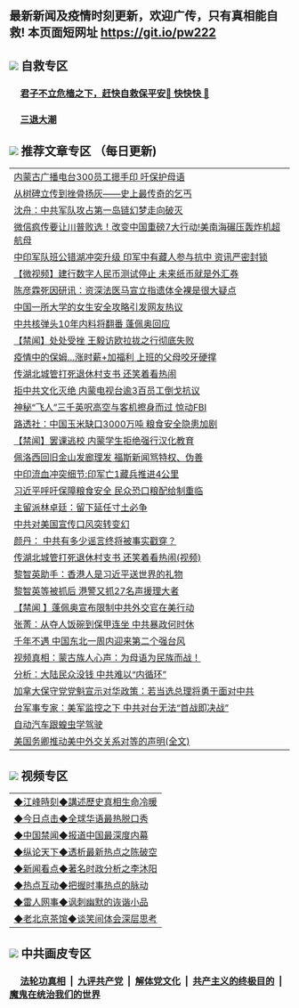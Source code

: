 ## 最新新闻及疫情时刻更新，欢迎广传，只有真相能自救! 本页面短网址 https://git.io/pw222



## <img src="https://img.icons8.com/cute-clipart/2x/circled-right.png">  自救专区

 ### &nbsp;&nbsp;&nbsp;&nbsp; [君子不立危樯之下，赶快自救保平安🍎 快快快 📩](https://github.com/pwgy/td/blob/master/README.md)
 
 ### &nbsp;&nbsp;&nbsp;&nbsp; [三退大潮](https://is.gd/fCPoKo) 
 
## <img src="https://img.icons8.com/cute-clipart/2x/circled-right.png"> 推荐文章专区 （每日更新)

<Table>
<tr><td colspan="2" align="left"><a href="https://fyusljph.xhuyd.press/?name=c1219381&key=encdeuyadochlaxz&from=pw2">内蒙古广播电台300员工摁手印 吁保护母语</a></td></tr>
<tr><td colspan="2" align="left"><a href="https://fyusljph.xhuyd.press/?name=c1219401&key=encdeuyadochlaxz&from=pw2">从树碑立传到挫骨扬灰——史上最传奇的乞丐</a></td></tr>
<tr><td colspan="2" align="left"><a href="https://fyusljph.xhuyd.press/?name=c1219406&key=encdeuyadochlaxz&from=pw2">沈舟：中共军队攻占第一岛链幻梦走向破灭</a></td></tr>
<tr><td colspan="2" align="left"><a href="https://fyusljph.xhuyd.press/?name=c1219303&key=encdeuyadochlaxz&from=pw2">微信疯传要让川普败选！改变中国重磅7大行动!美南海碾压轰炸机超航母</a></td></tr>
<tr><td colspan="2" align="left"><a href="https://fyusljph.xhuyd.press/?name=c1219304&key=encdeuyadochlaxz&from=pw2">中印军队班公错湖冲突升级 印军中有藏人参与抗中 资讯严密封锁</a></td></tr>
<tr><td colspan="2" align="left"><a href="https://fyusljph.xhuyd.press/?name=c1219331&key=encdeuyadochlaxz&from=pw2">【微视频】建行数字人民币测试停止 未来纸币就是外汇券</a></td></tr>
<tr><td colspan="2" align="left"><a href="https://fyusljph.xhuyd.press/?name=c1219398&key=encdeuyadochlaxz&from=pw2">陈彦霖死因研讯：资深法医马宣立指遗体全裸是很大疑点</a></td></tr>
<tr><td colspan="2" align="left"><a href="https://fyusljph.xhuyd.press/?name=c1219372&key=encdeuyadochlaxz&from=pw2">中国一所大学的女生安全攻略引发网友热议</a></td></tr>
<tr><td colspan="2" align="left"><a href="https://fyusljph.xhuyd.press/?name=c1219380&key=encdeuyadochlaxz&from=pw2">中共核弹头10年内料将翻番 蓬佩奥回应</a></td></tr>
<tr><td colspan="2" align="left"><a href="https://fyusljph.xhuyd.press/?name=c1219405&key=encdeuyadochlaxz&from=pw2">【禁闻】处处受挫 王毅访欧拉拢之行彻底失败</a></td></tr>
<tr><td colspan="2" align="left"><a href="https://fyusljph.xhuyd.press/?name=c1219400&key=encdeuyadochlaxz&from=pw2">疫情中的保姆…涨时薪+加福利 上班的父母咬牙硬撑</a></td></tr>
<tr><td colspan="2" align="left"><a href="https://fyusljph.xhuyd.press/?name=c1219407&key=encdeuyadochlaxz&from=pw2">传湖北城管打死退休村支书 还笑着看热闹</a></td></tr>
<tr><td colspan="2" align="left"><a href="https://fyusljph.xhuyd.press/?name=c1219335&key=encdeuyadochlaxz&from=pw2">拒中共文化灭绝 内蒙电视台逾3百员工倒戈抗议</a></td></tr>
<tr><td colspan="2" align="left"><a href="https://fyusljph.xhuyd.press/?name=c1219327&key=encdeuyadochlaxz&from=pw2">神秘“飞人”三千英呎高空与客机擦身而过 惊动FBI</a></td></tr>
<tr><td colspan="2" align="left"><a href="https://fyusljph.xhuyd.press/?name=c1219375&key=encdeuyadochlaxz&from=pw2">路透社：中国玉米缺口3000万吨 粮食安全隐患加剧</a></td></tr>
<tr><td colspan="2" align="left"><a href="https://fyusljph.xhuyd.press/?name=c1219350&key=encdeuyadochlaxz&from=pw2">【禁闻】罢课逃校 内蒙学生拒绝强行汉化教育</a></td></tr>
<tr><td colspan="2" align="left"><a href="https://fyusljph.xhuyd.press/?name=c1219374&key=encdeuyadochlaxz&from=pw2">佩洛西回旧金山发廊理发 福斯新闻骂特权、伪善</a></td></tr>
<tr><td colspan="2" align="left"><a href="https://fyusljph.xhuyd.press/?name=c1219320&key=encdeuyadochlaxz&from=pw2">中印流血冲突细节:印军亡1藏兵推进4公里</a></td></tr>
<tr><td colspan="2" align="left"><a href="https://fyusljph.xhuyd.press/?name=c1219301&key=encdeuyadochlaxz&from=pw2">习近平呼吁保障粮食安全 民众恐口粮配给制重临</a></td></tr>
<tr><td colspan="2" align="left"><a href="https://fyusljph.xhuyd.press/?name=c1219399&key=encdeuyadochlaxz&from=pw2">主留派林卓廷：留下延任寸土必争</a></td></tr>
<tr><td colspan="2" align="left"><a href="https://fyusljph.xhuyd.press/?name=c1219361&key=encdeuyadochlaxz&from=pw2">中共对美国宣传口风突转变幻</a></td></tr>
<tr><td colspan="2" align="left"><a href="https://fyusljph.xhuyd.press/?name=c1219332&key=encdeuyadochlaxz&from=pw2">颜丹： 中共有多少谣言终将被事实戳穿？</a></td></tr>
<tr><td colspan="2" align="left"><a href="https://fyusljph.xhuyd.press/?name=c1219385&key=encdeuyadochlaxz&from=pw2">传湖北城管打死退休村支书 还笑着看热闹(视频)</a></td></tr>
<tr><td colspan="2" align="left"><a href="https://fyusljph.xhuyd.press/?name=c1219299&key=encdeuyadochlaxz&from=pw2">黎智英助手：香港人是习近平送世界的礼物</a></td></tr>
<tr><td colspan="2" align="left"><a href="https://fyusljph.xhuyd.press/?name=c1219313&key=encdeuyadochlaxz&from=pw2">黎智英等被抓后 港警又抓27名声援理大者</a></td></tr>
<tr><td colspan="2" align="left"><a href="https://fyusljph.xhuyd.press/?name=c1219386&key=encdeuyadochlaxz&from=pw2">【禁闻 】蓬佩奥宣布限制中共外交官在美行动</a></td></tr>
<tr><td colspan="2" align="left"><a href="https://fyusljph.xhuyd.press/?name=c1219319&key=encdeuyadochlaxz&from=pw2">张菁：从夺人饭碗到保甲连坐 中共暴政何时休</a></td></tr>
<tr><td colspan="2" align="left"><a href="https://fyusljph.xhuyd.press/?name=c1219334&key=encdeuyadochlaxz&from=pw2">千年不遇 中国东北一周内迎来第二个强台风</a></td></tr>
<tr><td colspan="2" align="left"><a href="https://fyusljph.xhuyd.press/?name=c1219382&key=encdeuyadochlaxz&from=pw2">视频真相：蒙古族人心声：为母语为民族而战！</a></td></tr>
<tr><td colspan="2" align="left"><a href="https://fyusljph.xhuyd.press/?name=c1219308&key=encdeuyadochlaxz&from=pw2">分析：大陆民众没钱 中共难以“内循环”</a></td></tr>
<tr><td colspan="2" align="left"><a href="https://fyusljph.xhuyd.press/?name=c1219312&key=encdeuyadochlaxz&from=pw2">加拿大保守党党魁宣示对华政策：若当选总理将勇于面对中共</a></td></tr>
<tr><td colspan="2" align="left"><a href="https://fyusljph.xhuyd.press/?name=c1219342&key=encdeuyadochlaxz&from=pw2">台军事专家：美军监控之下 中共对台无法“首战即决战”</a></td></tr>
<tr><td colspan="2" align="left"><a href="https://fyusljph.xhuyd.press/?name=c1219341&key=encdeuyadochlaxz&from=pw2">自动汽车跟蝗虫学驾驶</a></td></tr>
<tr><td colspan="2" align="left"><a href="https://fyusljph.xhuyd.press/?name=c1219338&key=encdeuyadochlaxz&from=pw2">美国务卿推动美中外交关系对等的声明(全文)</a></td></tr>


</Table>

## <img src="https://img.icons8.com/cute-clipart/2x/circled-right.png"> 视频专区
 
 <Table>
   <tr>
   <td colspan="2" align=left> 
<a href="https://kmyaoayewvhx.xhyte.press/oo.aspx?name=c922850&key=wybpblbewupvzpbn&from=pw2&tag=9877">◆江峰時刻◆講述歷史真相生命冷暖</a><br/>
    </td>
  </tr>
   <tr>
   <td colspan="2" align=left> 
<a href="https://kmyaoayewvhx.xhyte.press/oo.aspx?name=c816850&key=wybpblbewupvzpbn&from=pw2&tag=9877">◆今日点击◆全球华语最热脱口秀</a><br/>
    </td>
  </tr>
  <tr>
  <td colspan="2" align=left>
<a href="https://kmyaoayewvhx.xhyte.press/oo.aspx?name=c816860&key=wybpblbewupvzpbn&from=pw2&tag=99733110">◆中国禁闻◆报道中国最深度内幕</a><br/>
   </tr>
  <tr>
     <td colspan="2" align=left>
<a href="https://kmyaoayewvhx.xhyte.press/oo.aspx?name=c816855&key=wybpblbewupvzpbn&from=pw2&tag=997110">◆纵论天下◆透析最新热点之陈破空</a><br/>
   </tr>
   <tr>
      <td colspan="2" align=left>
<a href="https://kmyaoayewv4hx.xhyte.press/oo.aspx?name=c838308&key=wybpblbewupvzpbn&from=pw2&tag=9973110">◆新闻看点◆著名时政分析之李沐阳</a><br/>
   </tr>
   <tr>
     <td colspan="2" align=left>
<a href="https://kmy4aoayewvhx.xhyte.press/oo.aspx?name=c816852&key=wybpblbewupvzpbn&from=pw2&tag=9733110">◆热点互动◆把握时事热点的脉动</a><br/>
   </tr>
   <tr>
      <td colspan="2" align=left>
<a href="https://kmyaoaye4wvhx.xhyte.press/oo.aspx?name=c816694&key=wybpblbewupvzpbn&from=pw2&tag=93310">◆雷人网事◆讽刺幽默的诙谐小品</a><br/>
   </tr>
   <tr>
    <td colspan="2" align=left>
<a href="https://kmyao4ayewvhx.xhyte.press/oo.aspx?name=c816650&key=wybpblbewupvzpbn&from=pw2&tag=9973110">◆老北京茶馆◆谈笑间体会深层思考</a><br/>
   </tr>
</Table>
 
## <img src="https://img.icons8.com/cute-clipart/2x/circled-right.png"> 中共画皮专区


 ### &nbsp;&nbsp;&nbsp;&nbsp; [法轮功真相](https://github.com/begood0513/basic/blob/master/README.md) &nbsp;|&nbsp; [九评共产党](https://github.com/begood0513/9ping.md/blob/master/README.md) &nbsp;|&nbsp; [解体党文化](https://github.com/begood0513/jtdwh.md/blob/master/README.md)   &nbsp;|&nbsp; [共产主义的终极目的](https://github.com/begood0513/gczydzjmd.md/blob/master/README.md) &nbsp;|&nbsp; [魔鬼在统治我们的世界](https://github.com/begood0513/gczydzjmd.md/blob/master/README.md) 

